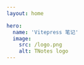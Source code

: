 ```yaml
---
layout: home

hero:
  name: 'Vitepress 笔记'
  image:
    src: /logo.png
    alt: TNotes logo
---
```


<SidebarCard pending />

